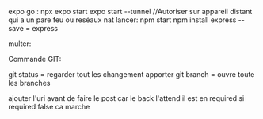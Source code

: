 expo go :
npx expo start
expo start --tunnel //Autoriser sur appareil distant qui a un pare feu ou reséaux nat 
lancer:   npm start
npm install express --save = express

multer:


Commande GIT:


git status = regarder tout les changement apporter 
git branch = ouvre toute les branches

ajouter l'uri avant de faire le post car le back l'attend  il est en required si required false ca marche